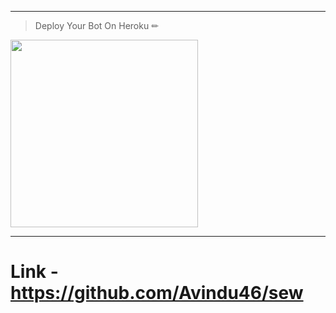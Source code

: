 ---
> Deploy Your Bot On Heroku ✏
<div align="left"><a href="https://dashboard.heroku.com/new?template=https://github.com/ravindu01manoj/Sew-Queen-3.0.2.git"><img src="https://github.com/ravindu01manoj/ravindu01manoj/blob/main/media/Heroku_logo.svg.png" width="300" ></a></div>

***
# Link - https://github.com/Avindu46/sew

